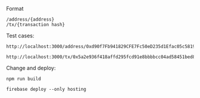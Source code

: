 

Format
    
    /address/{address}
    /tx/{transaction hash}

Test cases:
    
    http://localhost:3000/address/0xd90f7Fb941829CFE7Fc50eD235d1Efac05c58190

    http://localhost:3000/tx/0x5a2e936f418affd295fcd91e8bbbbcc04ad58451bed856d4cf5b2413bd270a72

Change and deploy:

    npm run build

    firebase deploy --only hosting